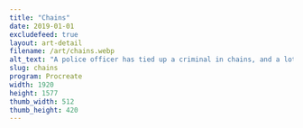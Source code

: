 ```yaml
---
title: "Chains"
date: 2019-01-01
excludefeed: true
layout: art-detail
filename: /art/chains.webp
alt_text: "A police officer has tied up a criminal in chains, and a lot of them. The caught person is worried about what's next."
slug: chains
program: Procreate
width: 1920
height: 1577
thumb_width: 512
thumb_height: 420
---
```

